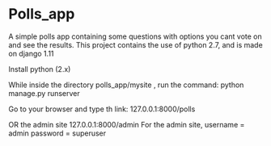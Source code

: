 # Polls_app
A simple polls app containing some questions with options you cant vote on and see the results.
This project contains the use of python 2.7, and is made on django 1.11

Install python (2.x)

While inside the directory polls_app/mysite , run the command:
python manage.py runserver

Go to your browser and type th link:
127.0.0.1:8000/polls

OR the admin site
127.0.0.1:8000/admin
For the admin site, username = admin  password = superuser

